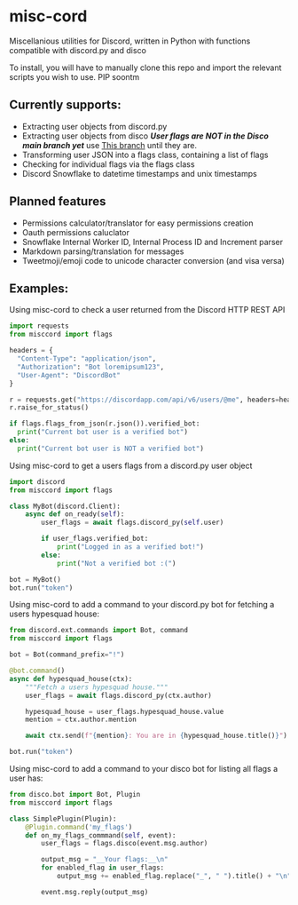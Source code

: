 # misc-cord
Miscellanious utilities for Discord, written in Python with functions compatible with discord.py and disco

To install, you will have to manually clone this repo and import the relevant scripts you wish to use.
PIP soontm

## Currently supports:
- Extracting user objects from discord.py
- Extracting user objects from disco **_User flags are NOT in the Disco main branch yet_** use [This branch](https://github.com/elderlabs/disco/tree/rowboat) until they are.
- Transforming user JSON into a flags class, containing a list of flags
- Checking for individual flags via the flags class
- Discord Snowflake to datetime timestamps and unix timestamps
## Planned features
- Permissions calculator/translator for easy permissions creation
- Oauth permissions caluclator
- Snowflake Internal Worker ID, Internal Process ID and Increment parser
- Markdown parsing/translation for messages
- Tweetmoji/emoji code to unicode character conversion (and visa versa)

## Examples:
Using misc-cord to check a user returned from the Discord HTTP REST API

```python
import requests
from misccord import flags

headers = {
  "Content-Type": "application/json",
  "Authorization": "Bot loremipsum123",
  "User-Agent": "DiscordBot"
}

r = requests.get("https://discordapp.com/api/v6/users/@me", headers=headers)
r.raise_for_status()

if flags.flags_from_json(r.json()).verified_bot:
  print("Current bot user is a verified bot")
else:
  print("Current bot user is NOT a verified bot")
```

Using misc-cord to get a users flags from a discord.py user object
```python
import discord
from misccord import flags

class MyBot(discord.Client):
    async def on_ready(self):
        user_flags = await flags.discord_py(self.user)

        if user_flags.verified_bot:
            print("Logged in as a verified bot!")
        else:
            print("Not a verified bot :(")

bot = MyBot()
bot.run("token")
```

Using misc-cord to add a command to your discord.py bot for fetching a users hypesquad house:
```python
from discord.ext.commands import Bot, command
from misccord import flags

bot = Bot(command_prefix="!")

@bot.command()
async def hypesquad_house(ctx):
    """Fetch a users hypesquad house."""
    user_flags = await flags.discord_py(ctx.author)

    hypesquad_house = user_flags.hypesquad_house.value
    mention = ctx.author.mention

    await ctx.send(f"{mention}: You are in {hypesquad_house.title()}")

bot.run("token")
```

Using misc-cord to add a command to your disco bot for listing all flags a user has:
```python
from disco.bot import Bot, Plugin
from misccord import flags

class SimplePlugin(Plugin):
    @Plugin.command('my_flags')
    def on_my_flags_commmand(self, event):
        user_flags = flags.disco(event.msg.author)

        output_msg = "__Your flags:__\n"
        for enabled_flag in user_flags:
            output_msg += enabled_flag.replace("_", " ").title() + "\n"

        event.msg.reply(output_msg)
```
